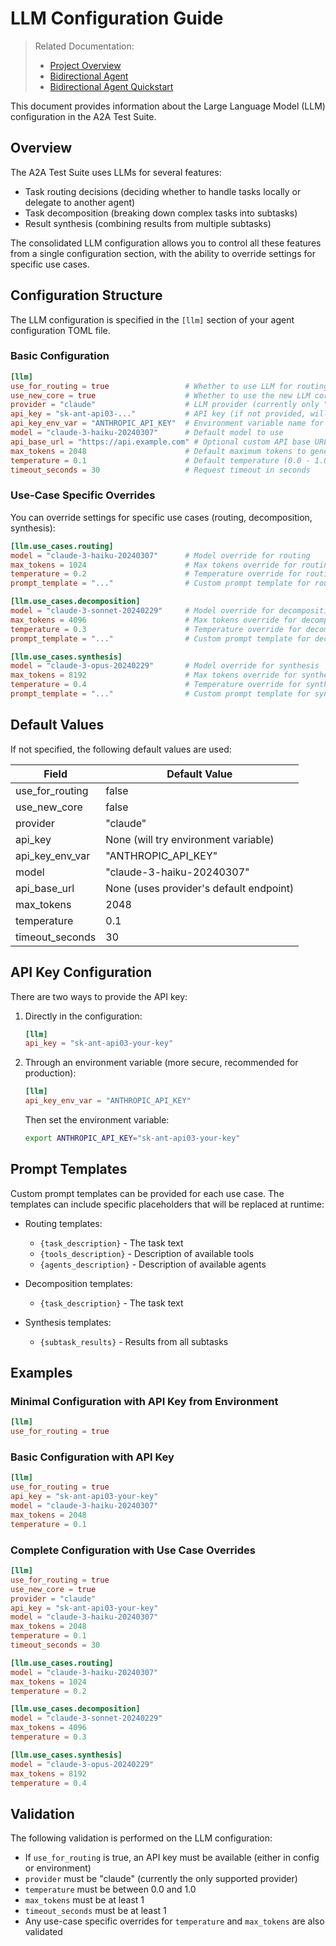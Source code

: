 # LLM Configuration Guide

> Related Documentation:
> - [Project Overview](../README.md)
> - [Bidirectional Agent](../src/bidirectional/README.md)
> - [Bidirectional Agent Quickstart](../README_BIDIRECTIONAL.md)

This document provides information about the Large Language Model (LLM) configuration in the A2A Test Suite.

## Overview

The A2A Test Suite uses LLMs for several features:
- Task routing decisions (deciding whether to handle tasks locally or delegate to another agent)
- Task decomposition (breaking down complex tasks into subtasks)
- Result synthesis (combining results from multiple subtasks)

The consolidated LLM configuration allows you to control all these features from a single configuration section, with the ability to override settings for specific use cases.

## Configuration Structure

The LLM configuration is specified in the `[llm]` section of your agent configuration TOML file.

### Basic Configuration

```toml
[llm]
use_for_routing = true                 # Whether to use LLM for routing decisions
use_new_core = true                    # Whether to use the new LLM core infrastructure
provider = "claude"                    # LLM provider (currently only "claude" is supported)
api_key = "sk-ant-api03-..."           # API key (if not provided, will use environment variable)
api_key_env_var = "ANTHROPIC_API_KEY"  # Environment variable name for API key
model = "claude-3-haiku-20240307"      # Default model to use
api_base_url = "https://api.example.com" # Optional custom API base URL
max_tokens = 2048                      # Default maximum tokens to generate
temperature = 0.1                      # Default temperature (0.0 - 1.0)
timeout_seconds = 30                   # Request timeout in seconds
```

### Use-Case Specific Overrides

You can override settings for specific use cases (routing, decomposition, synthesis):

```toml
[llm.use_cases.routing]
model = "claude-3-haiku-20240307"      # Model override for routing
max_tokens = 1024                      # Max tokens override for routing
temperature = 0.2                      # Temperature override for routing
prompt_template = "..."                # Custom prompt template for routing

[llm.use_cases.decomposition]
model = "claude-3-sonnet-20240229"     # Model override for decomposition
max_tokens = 4096                      # Max tokens override for decomposition
temperature = 0.3                      # Temperature override for decomposition
prompt_template = "..."                # Custom prompt template for decomposition

[llm.use_cases.synthesis]
model = "claude-3-opus-20240229"       # Model override for synthesis
max_tokens = 8192                      # Max tokens override for synthesis
temperature = 0.4                      # Temperature override for synthesis
prompt_template = "..."                # Custom prompt template for synthesis
```

## Default Values

If not specified, the following default values are used:

| Field | Default Value |
|-------|---------------|
| use_for_routing | false |
| use_new_core | false |
| provider | "claude" |
| api_key | None (will try environment variable) |
| api_key_env_var | "ANTHROPIC_API_KEY" |
| model | "claude-3-haiku-20240307" |
| api_base_url | None (uses provider's default endpoint) |
| max_tokens | 2048 |
| temperature | 0.1 |
| timeout_seconds | 30 |

## API Key Configuration

There are two ways to provide the API key:

1. Directly in the configuration:
   ```toml
   [llm]
   api_key = "sk-ant-api03-your-key"
   ```

2. Through an environment variable (more secure, recommended for production):
   ```toml
   [llm]
   api_key_env_var = "ANTHROPIC_API_KEY"
   ```
   Then set the environment variable:
   ```sh
   export ANTHROPIC_API_KEY="sk-ant-api03-your-key"
   ```

## Prompt Templates

Custom prompt templates can be provided for each use case. The templates can include specific placeholders that will be replaced at runtime:

- Routing templates: 
  - `{task_description}` - The task text
  - `{tools_description}` - Description of available tools
  - `{agents_description}` - Description of available agents

- Decomposition templates:
  - `{task_description}` - The task text

- Synthesis templates:
  - `{subtask_results}` - Results from all subtasks

## Examples

### Minimal Configuration with API Key from Environment

```toml
[llm]
use_for_routing = true
```

### Basic Configuration with API Key

```toml
[llm]
use_for_routing = true
api_key = "sk-ant-api03-your-key"
model = "claude-3-haiku-20240307"
max_tokens = 2048
temperature = 0.1
```

### Complete Configuration with Use Case Overrides

```toml
[llm]
use_for_routing = true
use_new_core = true
provider = "claude"
api_key = "sk-ant-api03-your-key"
model = "claude-3-haiku-20240307"
max_tokens = 2048
temperature = 0.1
timeout_seconds = 30

[llm.use_cases.routing]
model = "claude-3-haiku-20240307"
max_tokens = 1024
temperature = 0.2

[llm.use_cases.decomposition]
model = "claude-3-sonnet-20240229"
max_tokens = 4096
temperature = 0.3

[llm.use_cases.synthesis]
model = "claude-3-opus-20240229"
max_tokens = 8192
temperature = 0.4
```

## Validation

The following validation is performed on the LLM configuration:

- If `use_for_routing` is true, an API key must be available (either in config or environment)
- `provider` must be "claude" (currently the only supported provider)
- `temperature` must be between 0.0 and 1.0
- `max_tokens` must be at least 1
- `timeout_seconds` must be at least 1
- Any use-case specific overrides for `temperature` and `max_tokens` are also validated